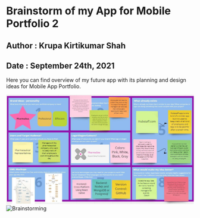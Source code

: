 # Brainstorm of my App for Mobile Portfolio 2
## Author : Krupa Kirtikumar Shah
## Date : September 24th, 2021

Here you can find overview of my future app with its planning and design ideas for Mobile App Portfolio.


![Brainstorming](./images/brainstorming.jpg)
<img src="brainstorming.jpg" alt="Brainstorming" style="width:200px;"/>
